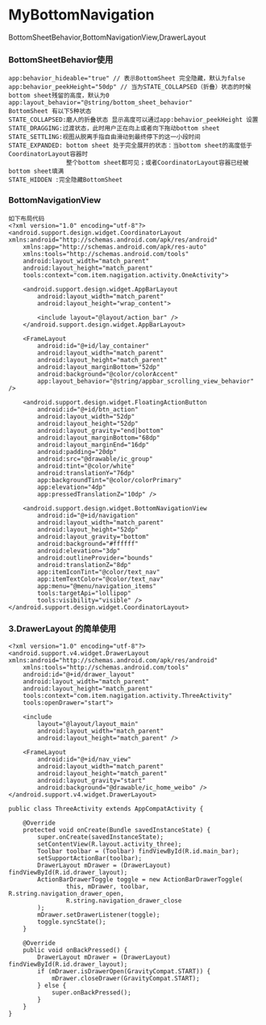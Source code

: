 # MyBottomNavigation
BottomSheetBehavior,BottomNavigationView,DrawerLayout

### BottomSheetBehavior使用
    app:behavior_hideable="true" // 表示BottomSheet 完全隐藏，默认为false
    app:behavior_peekHeight="50dp" // 当为STATE_COLLAPSED（折叠）状态的时候bottom sheet残留的高度，默认为0
    app:layout_behavior="@string/bottom_sheet_behavior"
    BottomSheet 有以下5种状态
    STATE_COLLAPSED:磨人的折叠状态 显示高度可以通过app:behavior_peekHeight 设置
    STATE_DRAGGING:过渡状态，此时用户正在向上或者向下拖动bottom sheet
    STATE_SETTLING:视图从脱离手指自由滑动到最终停下的这一小段时间
    STATE_EXPANDED: bottom sheet 处于完全展开的状态：当bottom sheet的高度低于CoordinatorLayout容器时
                    整个bottom sheet都可见；或者CoordinatorLayout容器已经被bottom sheet填满
    STATE_HIDDEN :完全隐藏BottomSheet

### BottomNavigationView
    如下布局代码
    <?xml version="1.0" encoding="utf-8"?>
    <android.support.design.widget.CoordinatorLayout xmlns:android="http://schemas.android.com/apk/res/android"
        xmlns:app="http://schemas.android.com/apk/res-auto"
        xmlns:tools="http://schemas.android.com/tools"
        android:layout_width="match_parent"
        android:layout_height="match_parent"
        tools:context="com.item.nagigation.activity.OneActivity">

        <android.support.design.widget.AppBarLayout
            android:layout_width="match_parent"
            android:layout_height="wrap_content">

            <include layout="@layout/action_bar" />
        </android.support.design.widget.AppBarLayout>

        <FrameLayout
            android:id="@+id/lay_container"
            android:layout_width="match_parent"
            android:layout_height="match_parent"
            android:layout_marginBottom="52dp"
            android:background="@color/colorAccent"
            app:layout_behavior="@string/appbar_scrolling_view_behavior" />

        <android.support.design.widget.FloatingActionButton
            android:id="@+id/btn_action"
            android:layout_width="52dp"
            android:layout_height="52dp"
            android:layout_gravity="end|bottom"
            android:layout_marginBottom="68dp"
            android:layout_marginEnd="16dp"
            android:padding="20dp"
            android:src="@drawable/ic_group"
            android:tint="@color/white"
            android:translationY="76dp"
            app:backgroundTint="@color/colorPrimary"
            app:elevation="4dp"
            app:pressedTranslationZ="10dp" />

        <android.support.design.widget.BottomNavigationView
            android:id="@+id/navigation"
            android:layout_width="match_parent"
            android:layout_height="52dp"
            android:layout_gravity="bottom"
            android:background="#ffffff"
            android:elevation="3dp"
            android:outlineProvider="bounds"
            android:translationZ="8dp"
            app:itemIconTint="@color/text_nav"
            app:itemTextColor="@color/text_nav"
            app:menu="@menu/navigation_items"
            tools:targetApi="lollipop"
            tools:visibility="visible" />
    </android.support.design.widget.CoordinatorLayout>

### 3.DrawerLayout 的简单使用
    <?xml version="1.0" encoding="utf-8"?>
    <android.support.v4.widget.DrawerLayout xmlns:android="http://schemas.android.com/apk/res/android"
        xmlns:tools="http://schemas.android.com/tools"
        android:id="@+id/drawer_layout"
        android:layout_width="match_parent"
        android:layout_height="match_parent"
        tools:context="com.item.nagigation.activity.ThreeActivity"
        tools:openDrawer="start">

        <include
            layout="@layout/layout_main"
            android:layout_width="match_parent"
            android:layout_height="match_parent" />

        <FrameLayout
            android:id="@+id/nav_view"
            android:layout_width="match_parent"
            android:layout_height="match_parent"
            android:layout_gravity="start"
            android:background="@drawable/ic_home_weibo" />
    </android.support.v4.widget.DrawerLayout>

    public class ThreeActivity extends AppCompatActivity {

        @Override
        protected void onCreate(Bundle savedInstanceState) {
            super.onCreate(savedInstanceState);
            setContentView(R.layout.activity_three);
            Toolbar toolbar = (Toolbar) findViewById(R.id.main_bar);
            setSupportActionBar(toolbar);
            DrawerLayout mDrawer = (DrawerLayout) findViewById(R.id.drawer_layout);
            ActionBarDrawerToggle toggle = new ActionBarDrawerToggle(
                    this, mDrawer, toolbar, R.string.navigation_drawer_open,
                    R.string.navigation_drawer_close
            );
            mDrawer.setDrawerListener(toggle);
            toggle.syncState();
        }

        @Override
        public void onBackPressed() {
            DrawerLayout mDrawer = (DrawerLayout) findViewById(R.id.drawer_layout);
            if (mDrawer.isDrawerOpen(GravityCompat.START)) {
                mDrawer.closeDrawer(GravityCompat.START);
            } else {
                super.onBackPressed();
            }
        }
    }

